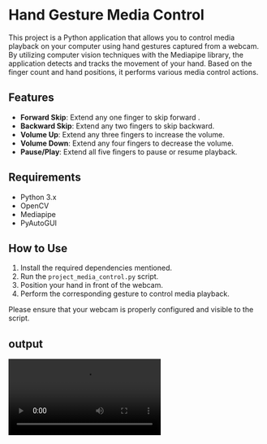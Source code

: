 
# Hand Gesture Media Control

This project is a Python application that allows you to control media playback on your computer using hand gestures captured from a webcam.
By utilizing computer vision techniques with the Mediapipe library, the application detects and tracks the movement of your hand.
Based on the finger count and hand positions, it performs various media control actions.

## Features

- **Forward Skip**: Extend any one finger to skip forward .
- **Backward Skip**: Extend any two fingers to skip backward.
- **Volume Up**: Extend any three fingers to increase the volume.
- **Volume Down**: Extend any four fingers to decrease the volume.
- **Pause/Play**: Extend all five fingers to pause or resume playback.

## Requirements

- Python 3.x
- OpenCV
- Mediapipe
- PyAutoGUI

## How to Use

1. Install the required dependencies mentioned.
2. Run the `project_media_control.py` script.
3. Position your hand in front of the webcam.
4. Perform the corresponding gesture to control media playback.

Please ensure that your webcam is properly configured and visible to the script.


## output


![Output Example](https://github.com/Anandukc/gesture_based_media_control/blob/master/example.mp4)
